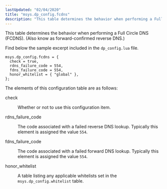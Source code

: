 ```yaml
---
lastUpdated: "02/04/2020"
title: "msys.dp_config.fcdns"
description: "This table determines the behavior when performing a Full Circle DNS FCDNS Also know as forward confirmed reverse DNS Find below the sample excerpt included in the dp config lua file The elements of this configuration table are as follows check Whether or not to use this configuration item rdns..."
---
```


This table determines the behavior when performing a Full Circle DNS (FCDNS). (Also know as forward-confirmed reverse DNS.)

Find below the sample excerpt included in the `dp_config.lua` file.

```
msys.dp_config.fcdns = {
  check = true,
  rdns_failure_code = 554,
  fdns_failure_code = 554,
  honor_whitelist = { "global" },
};
```

The elements of this configuration table are as follows:

<dl class="variablelist">

<dt>check</dt>

<dd>

Whether or not to use this configuration item.

</dd>

<dt>rdns_failure_code</dt>

<dd>

The code associated with a failed reverse DNS lookup. Typically this element is assigned the value `554`.

</dd>

<dt>fdns_failure_code</dt>

<dd>

The code associated with a failed forward DNS lookup. Typically this element is assigned the value `554`.

</dd>

<dt>honor_whitelist</dt>

<dd>

A table listing any applicable whitelists set in the `msys.dp_config.whitelist` table.

</dd>

</dl>